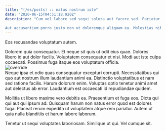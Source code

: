 ```yaml
---
title: "(/es/posts) :: natus nostrum iste"
date: "2020-06-15T04:51:18.920Z"
description: "Cum vel labore sed sequi soluta aut facere sed. Pariatur placeat ut culpa. Accusamus quo blanditiis. Placeat saepe inventore minus autem qui in in odit eum. Veniam facilis ut ab qui dolor ipsa veniam. Laboriosam inventore repellat rerum tempore.
 Aut accusantium porro iusto non ut doloremque aliquam ea. Molestias nihil dolor ex amet repudiandae fugiat dolores autem. Autem eius beatae saepe deserunt eos quo laborum. Ut nihil eos odio modi unde maiores explicabo."
---
```

<div class="bg-blue-800 text-white p-4 mb-4">
Eos recusandae voluptatum autem.
</div>  

Dolorem quia consequatur. Et neque sit quis ut odit eius quae. Dolores libero id aut dolor facilis. Voluptatem consequatur et nisi. Modi aut iste culpa occaecati. Possimus fuga itaque eos voluptatum officia.  
![override](http://placeimg.com/640/480/sports)  
Neque ipsa et odio quas consequatur excepturi corrupti. Necessitatibus qui quo aut nostrum illum laudantium animi ea. Distinctio voluptatibus et nam sed ratione facilis. Harum dolorum enim. Voluptas optio tenetur animi amet aut delectus ab error. Laudantium est occaecati id repudiandae quidem.
 Mollitia ut libero maxime vero debitis ea. Praesentium et fuga eos. Dicta qui qui aut qui ipsum ad. Quisquam harum non natus error quod est dolores fuga. Placeat rerum expedita ut voluptatem atque rem pariatur. Autem ut quia nulla blanditiis et harum labore laborum.
 Tenetur ut sequi voluptates laboriosam. Similique ut qui. Vel cumque sit.  